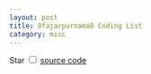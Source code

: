```yaml
---
layout: post
title: 0fajarpurnama0 Coding List
category: misc
---
```


<label for="star">Star</label>
<input type="checkbox" id="star" name="star" value="starred">
<a href="http://raboninco.com/22989623/coding-json-get-source">source code</a>

<div id="codinglist"></div>

<script>
	$(document).ready(function(){
	  codinglist();
	}).change(function(){
	  codinglist();
	});

	function codinglist(){
	  $('#codinglist').html('');
	  var star = $('#star').val();
	  $.getJSON('https://0fajarpurnama0.github.io/assets/json/codinglist.json', function(data) {
	   var codinglist_length = data.codinglist.length - 1;
		for(i = codinglist_length; i >= 0; i--){
		  if($('#star').is(":checked")){
			if(data.codinglist[i].star == star){
			  print('codinglist', data.codinglist[i].title, data.codinglist[i].link, data.codinglist[i].directlink, data.codinglist[i].embed, data.codinglist[i].description);
			}
			continue;
		  } else {
			print('codinglist', data.codinglist[i].title, data.codinglist[i].link, data.codinglist[i].directlink, data.codinglist[i].embed, data.codinglist[i].description);
		  }
		}
	  });
	}

	function print(id, title, link, directlink, embed, description){
	  $('#'+id).append(`
		  <h2><a href="`+link+`">`+title+`</a></h2>
		  <div class="video-container"><iframe src="`+embed+`" alt="`+directlink+`" allowfullscreen></iframe></div>
		  <p>`+description+`</p><a href="`+link+`">source code</a>
	  `);
	}
</script>